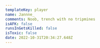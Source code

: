 ```yaml
---
templateKey: player
name: Jannne_
comments: Noob, trench with no tripmines
isAFK: false
runsInGetsKilled: false
isToxic: false
date: 2022-10-31T20:34:27.648Z
---
```

